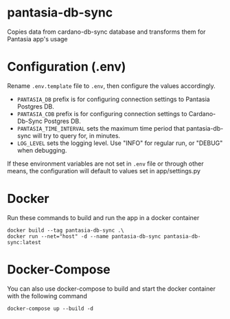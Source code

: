 # pantasia-db-sync

Copies data from cardano-db-sync database and transforms them for Pantasia app's usage

# Configuration (.env)

Rename ```.env.template``` file to ```.env```, then configure the values accordingly.

- ```PANTASIA_DB``` prefix is for configuring connection settings to Pantasia Postgres DB.
- ```PANTASIA_CDB``` prefix is for configuring connection settings to Cardano-Db-Sync Postgres DB.
- ```PANTASIA_TIME_INTERVAL``` sets the maximum time period that pantasia-db-sync will try to query for, in minutes.
- ```LOG_LEVEL``` sets the logging level. Use "INFO" for regular run, or "DEBUG" when debugging.

If these environment variables are not set in ```.env``` file or through other means, the configuration will default to values set in app/settings.py

# Docker

Run these commands to build and run the app in a docker container

```
docker build --tag pantasia-db-sync .\
docker run --net="host" -d --name pantasia-db-sync pantasia-db-sync:latest
```

# Docker-Compose

You can also use docker-compose to build and start the docker container with the following command

```
docker-compose up --build -d
```
